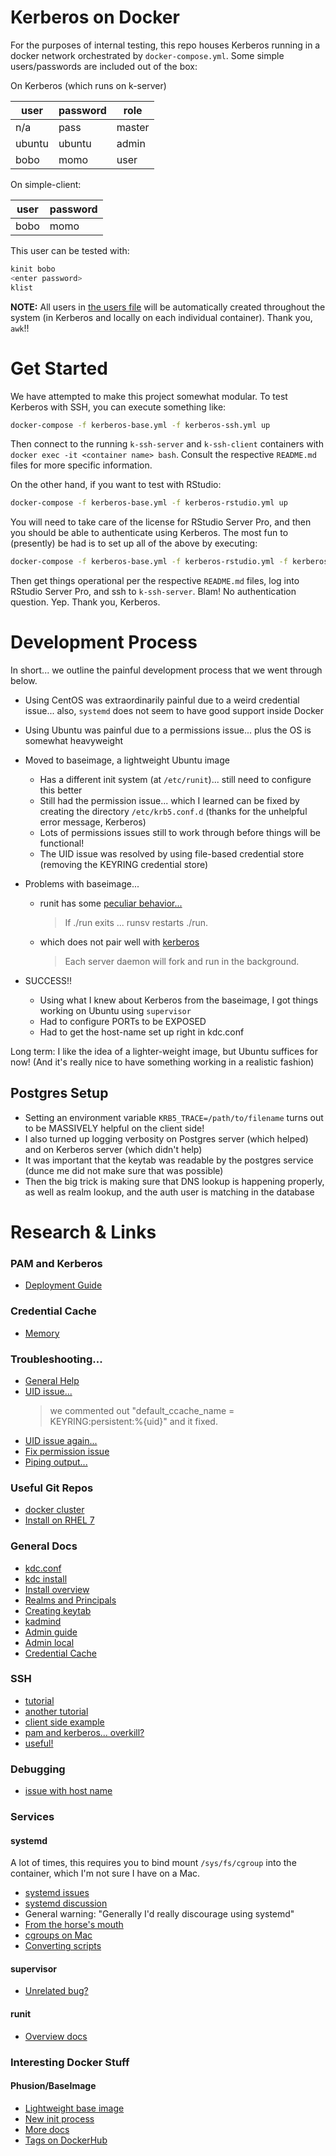 # Kerberos on Docker

For the purposes of internal testing, this repo houses Kerberos running in a docker network orchestrated by `docker-compose.yml`.  Some simple users/passwords are included out of the box:

On Kerberos (which runs on k-server)

| user | password | role |
|------|----------|------|
|n/a   |pass      |master|
|ubuntu|ubuntu    |admin |
|bobo  |momo      |user  |

On simple-client:

|user | password  |
|-----|-----------|
|bobo |momo       |

This user can be tested with:
```bash
kinit bobo
<enter password>
klist
```

**NOTE:** All users in [the users file](cluster/users) will be automatically created throughout the system (in Kerberos and locally on each individual container).  Thank you, `awk`!!

# Get Started

We have attempted to make this project somewhat modular.  To test Kerberos with SSH, you can execute something like:

```bash
docker-compose -f kerberos-base.yml -f kerberos-ssh.yml up
```

Then connect to the running `k-ssh-server` and `k-ssh-client` containers with `docker exec -it <container name> bash`.  Consult the respective `README.md` files for more specific information.

On the other hand, if you want to test with RStudio:

```bash
docker-compose -f kerberos-base.yml -f kerberos-rstudio.yml up
```

You will need to take care of the license for RStudio Server Pro, and then you should be able to authenticate using Kerberos. The most fun to (presently) be had is to set up all of the above by executing:

```bash
docker-compose -f kerberos-base.yml -f kerberos-rstudio.yml -f kerberos-ssh.yml up
```

Then get things operational per the respective `README.md` files, log into RStudio Server Pro, and ssh to `k-ssh-server`.  Blam!  No authentication question.  Yep.  Thank you, Kerberos.

# Development Process
In short... we outline the painful development process that we went through below.

- Using CentOS was extraordinarily painful due to a weird credential issue... also, `systemd` does not seem to have good support inside Docker

- Using Ubuntu was painful due to a permissions issue... plus the OS is somewhat heavyweight

- Moved to baseimage, a lightweight Ubuntu image
  * Has a different init system (at `/etc/runit`)... still need to configure this better
  * Still had the permission issue... which I learned can be fixed by creating the directory `/etc/krb5.conf.d` (thanks for the unhelpful error message, Kerberos)
  * Lots of permissions issues still to work through before things will be functional!
  * The UID issue was resolved by using file-based credential store (removing the KEYRING credential store)

- Problems with baseimage...
  * runit has some [peculiar behavior...](http://smarden.org/runit/runsv.8.html)
    > If ./run exits ... runsv restarts ./run.
  * which does not pair well with [kerberos](https://web.mit.edu/kerberos/krb5-devel/doc/admin/install_kdc.html)
    > Each server daemon will fork and run in the background.

- SUCCESS!!
  * Using what I knew about Kerberos from the baseimage, I got things working on Ubuntu using `supervisor`
  * Had to configure PORTs to be EXPOSED
  * Had to get the host-name set up right in kdc.conf

Long term: I like the idea of a lighter-weight image, but Ubuntu suffices for now!  (And it's really nice to have something working in a realistic fashion)

## Postgres Setup

- Setting an environment variable `KRB5_TRACE=/path/to/filename` turns out to be MASSIVELY helpful on the client side!
- I also turned up logging verbosity on Postgres server (which helped)  and on Kerberos server (which didn't help)
- It was important that the keytab was readable by the postgres service (dunce me did not make sure that was possible)
- Then the big trick is making sure that DNS lookup is happening properly, as well as realm lookup, and the auth user is matching in the database


# Research & Links

### PAM and Kerberos
 - [Deployment Guide](https://www.centos.org/docs/5/html/5.1/Deployment_Guide/s1-kerberos-pam.html)

### Credential Cache
 - [Memory](https://serverfault.com/questions/855943/how-to-force-kerberos-to-use-in-memory-credential-cache)

### Troubleshooting...
 - [General Help](https://wiki.ncsa.illinois.edu/display/ITS/Kerberos+Troubleshooting+for+Unix#KerberosTroubleshootingforUnix-general)
 - [UID issue...](https://community.hortonworks.com/questions/11288/kerberos-cache-in-ipa-redhat-idm-keyring-solved.html)
   > we commented out "default_ccache_name = KEYRING:persistent:%{uid}" and it fixed.
 - [UID issue again...](https://bugzilla.redhat.com/show_bug.cgi?id=1017683)
 - [Fix permission issue](https://www.redhat.com/archives/freeipa-users/2017-January/msg00046.html)
 - [Piping output...](https://stackoverflow.com/questions/876239/how-can-i-redirect-and-append-both-stdout-and-stderr-to-a-file-with-bash)

### Useful Git Repos
 - [docker cluster](https://github.com/criteo/kerberos-docker)
 - [Install on RHEL 7](https://gist.github.com/ashrithr/4767927948eca70845db)

### General Docs
 - [kdc.conf](https://web.mit.edu/kerberos/krb5-1.12/doc/admin/conf_files/kdc_conf.html#dbdefaults)
 - [kdc install](https://web.mit.edu/kerberos/krb5-devel/doc/admin/install_kdc.html)
 - [Install overview](https://www.centos.org/docs/5/html/5.1/Deployment_Guide/s1-kerberos-server.html)
 - [Realms and Principals](http://publib.boulder.ibm.com/tividd/td/framework/GC32-0803-00/en_US/HTML/plan20.htm)
 - [Creating keytab](https://kb.iu.edu/d/aumh)
 - [kadmind](https://web.mit.edu/kerberos/krb5-1.13/doc/admin/admin_commands/kadmind.html)
 - [Admin guide](https://web.mit.edu/kerberos/krb5-1.4/krb5-1.4/doc/krb5-admin.html)
 - [Admin local](https://web.mit.edu/kerberos/krb5-1.12/doc/admin/admin_commands/kadmin_local.html)
 - [Credential Cache](https://web.mit.edu/kerberos/krb5-1.12/doc/basic/ccache_def.html)

### SSH
 - [tutorial](https://uz.sns.it/~enrico/site/posts/kerberos/password-less-ssh-login-with-kerberos.html)
 - [another tutorial](https://docstore.mik.ua/orelly/networking_2ndEd/ssh/ch11_04.htm)
 - [client side example](https://blog.milessteele.com/posts/2014-03-17-kerberos-ssh.html)
 - [pam and kerberos... overkill?](https://www.linux.iastate.edu/content/using-pam-kerberos-authentication-and-group-access-control)
 - [useful!](https://sathisharthars.com/2013/05/07/configuring-ssh-with-kerberos-authentication/)

### Debugging
 - [issue with host name](https://www.redhat.com/archives/freeipa-users/2014-April/msg00182.html)

### Services
#### systemd
A lot of times, this requires you to bind mount `/sys/fs/cgroup` into the container, which I'm not sure I have on a Mac.
 - [systemd issues](https://forums.docker.com/t/any-simple-and-safe-way-to-start-services-on-centos7-systemd/5695)
 - [systemd discussion](https://github.com/moby/moby/issues/35317)
 - General warning: "Generally I'd really discourage using systemd"
 - [From the horse's mouth](https://hub.docker.com/_/centos/)
 - [cgroups on Mac](https://forums.docker.com/t/docker-cgroups-on-mac-os-x/14731)
 - [Converting scripts](https://fedoramagazine.org/systemd-converting-sysvinit-scripts/)

#### supervisor
 - [Unrelated bug?](https://unix.stackexchange.com/questions/281774/ubuntu-server-16-04-cannot-get-supervisor-to-start-automatically)

#### runit
 - [Overview docs](http://smarden.org/runit/index.html)

### Interesting Docker Stuff
#### Phusion/BaseImage
 - [Lightweight base image](https://github.com/phusion/baseimage-docker#whats_inside)
 - [New init process](http://smarden.org/runit/replaceinit.html)
 - [More docs](http://phusion.github.io/baseimage-docker/#solution)
 - [Tags on DockerHub](https://hub.docker.com/r/phusion/baseimage/tags/)

